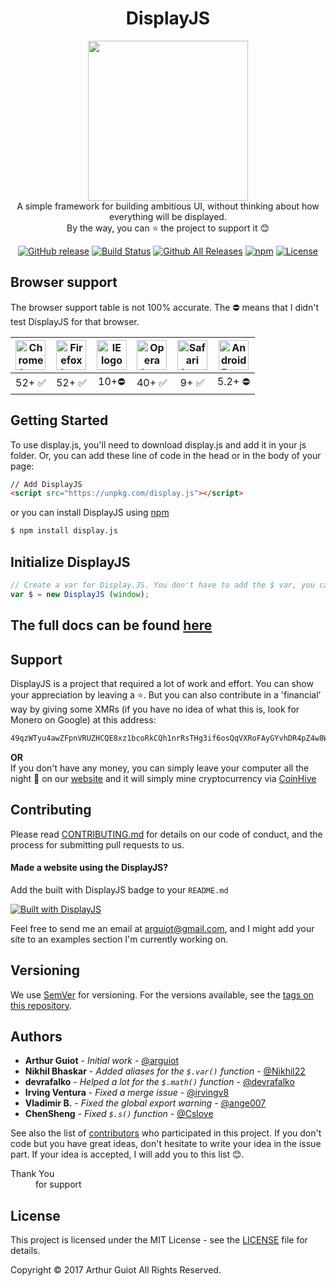 <h1 align="center">DisplayJS</h1>
<p align="center">
  <img src="https://rawgit.com/arguiot/DisplayJS/master/docs/img/logo.svg" width="256">
<br/>
A simple framework for building ambitious UI, without thinking about how everything will be displayed.
<br/>
By the way, you can ⭐️ the project to support it 😊
</p>

<div align="center">
  
[![GitHub release](https://img.shields.io/github/release/arguiot/DisplayJS.svg)](https://github.com/arguiot/DisplayJS/releases)
[![Build Status](https://travis-ci.org/arguiot/DisplayJS.svg?branch=master)](https://travis-ci.org/arguiot/DisplayJS)
[![Github All Releases](https://img.shields.io/github/downloads/arguiot/DisplayJS/total.svg)](https://github.com/arguiot/DisplayJS/)
[![npm](https://img.shields.io/npm/dt/display.js.svg)](https://www.npmjs.com/package/display.js)
[![License](https://img.shields.io/github/license/arguiot/DisplayJS.svg)](LICENSE)
</div>

## Browser support
The browser support table is not 100% accurate. The ⛔ means that I didn't test DisplayJS for that browser.

| <img src="https://github.com/alrra/browser-logos/blob/master/src/chrome/chrome_128x128.png?raw=true" width="48px" height="48px" alt="Chrome logo"> | <img src="https://github.com/alrra/browser-logos/blob/master/src/firefox/firefox_128x128.png?raw=true" width="48px" height="48px" alt="Firefox logo"> | <img src="https://github.com/alrra/browser-logos/blob/master/src//archive/internet-explorer_9-11/internet-explorer_9-11_128x128.png?raw=true" width="48px" height="48px" alt="IE logo"> | <img src="https://github.com/alrra/browser-logos/blob/master/src/opera/opera_128x128.png?raw=true" width="48px" height="48px" alt="Opera logo"> | <img src="https://github.com/alrra/browser-logos/blob/master/src/safari/safari_128x128.png?raw=true" width="48px" height="48px" alt="Safari logo"> | <img src="https://raw.githubusercontent.com/alrra/browser-logos/master/src/android/android_128x128.png" width="48px" height="48px" alt="Android Browser Logo" >
|:---:|:---:|:---:|:---:|:---:|:---:|
| 52+ ✅ | 52+ ✅ | 10+⛔ | 40+ ✅ | 9+ ✅ | 5.2+ ⛔
## Getting Started

To use display.js, you'll need to download display.js and add it in your js folder. Or, you can add these line of code in the head or in the body of your page:
```html
// Add DisplayJS
<script src="https://unpkg.com/display.js"></script>
```
or you can install DisplayJS using [npm](https://npmjs.com/package/display.js)
```bash
$ npm install display.js
```

## Initialize DisplayJS

```javascript
// Create a var for Display.JS. You don't have to add the $ var, you can change the name.
var $ = new DisplayJS (window);
```

## The full docs can be found [here](https://github.com/arguiot/DisplayJS/wiki)

## Support
DisplayJS is a project that required a lot of work and effort. You can show your appreciation by leaving a ⭐️. But you can also contribute in a 'financial' way by giving some XMRs (if you have no idea of what this is, look for Monero on Google) at this address:
```bash
49qzWTyu4awZFpnVRUZHCQE8xz1bcoRkCQh1nrRsTHg3if6osQqVXRoFAyGYvhDR4pZ4w8WTKQDykYy5Z2Sj6i9TAj2fiBr
```
**OR**  
If you don't have any money, you can simply leave your computer all the night 🌙 on our [website](https://display.js.org) and it will simply mine cryptocurrency via [CoinHive](https://coinhive.com)

## Contributing

Please read [CONTRIBUTING.md](./CONTRIBUTING.md) for details on our code of conduct, and the process for submitting pull requests to us.

#### Made a website using the DisplayJS?

Add the built with DisplayJS badge to your `README.md`

[![Built with DisplayJS](https://img.shields.io/badge/Built%20with-DisplayJS-blue.svg)](https://img.shields.io/badge/Built%20with-DisplayJS-blue.svg)


Feel free to send me an email at [arguiot@gmail.com](mailto:arguiot@gmail.com), and I might add your site to an examples section I'm currently working on.

## Versioning

We use [SemVer](http://semver.org/) for versioning. For the versions available, see the [tags on this repository](https://github.com/arguiot/DisplayJS/tags).

## Authors

- **Arthur Guiot** - *Initial work* - [@arguiot](https://github.com/arguiot)
- **Nikhil Bhaskar** - *Added aliases for the `$.var()` function* - [@Nikhil22](https://github.com/Nikhil22)
- **devrafalko** - *Helped a lot for the `$.math()` function* - [@devrafalko](https://github.com/devrafalko)
- **Irving Ventura** - *Fixed a merge issue* - [@irvingv8](https://github.com/irvingv8)
- **Vladimir B.** - *Fixed the global export warning* - [@ange007](https://github.com/ange007)
- **ChenSheng** - *Fixed `$.s()` function* - [@Cslove](https://github.com/Cslove)

See also the list of [contributors](https://github.com/arguiot/DisplayJS/contributors) who participated in this project. If you don't code but you have great ideas, don't hesitate to write your idea in the issue part. If your idea is accepted, I will add you to this list 😊.
<dl>
  <dt>Thank You</dt>
  <dd>for support</dd>


## License

This project is licensed under the MIT License - see the [LICENSE](LICENSE) file for details.

Copyright &copy; 2017 Arthur Guiot All Rights Reserved.
